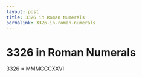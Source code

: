 ```yaml
---
layout: post
title: 3326 in Roman Numerals
permalink: 3326-in-roman-numerals
---
```


# 3326 in Roman Numerals

3326 = MMMCCCXXVI
